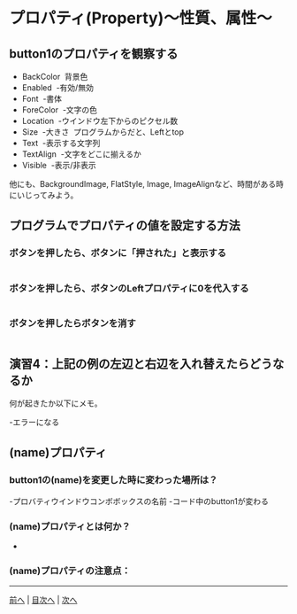 # プロパティ(Property)～性質、属性～

## button1のプロパティを観察する

- BackColor
  背景色
- Enabled
  -有効/無効
- Font
  -書体
- ForeColor
  -文字の色
- Location
  -ウインドウ左下からのピクセル数
- Size
  -大きさ
  プログラムからだと、Leftとtop
- Text
  -表示する文字列
- TextAlign
  -文字をどこに揃えるか
- Visible
  -表示/非表示

他にも、BackgroundImage, FlatStyle, Image, ImageAlignなど、時間がある時にいじってみよう。

## プログラムでプロパティの値を設定する方法
### ボタンを押したら、ボタンに「押された」と表示する

```cs　　　　　　button1.Text = "押された";
```

### ボタンを押したら、ボタンのLeftプロパティに0を代入する

```cs
```

### ボタンを押したらボタンを消す

```cs　　　　 button1.Visible = false;
```

## 演習4：上記の例の左辺と右辺を入れ替えたらどうなるか
何が起きたか以下にメモ。

-エラーになる

## (name)プロパティ
### button1の(name)を変更した時に変わった場所は？
-プロバティウインドウコンボボックスの名前
-コード中のbutton1が変わる

### (name)プロパティとは何か？
-

### (name)プロパティの注意点：


---

[前へ](03.md) | [目次へ](README.md#%E7%9B%AE%E6%AC%A1) | [次へ](05.md)

